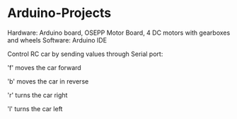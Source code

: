 # Arduino-Projects
Hardware: Arduino board, OSEPP Motor Board, 4 DC motors with gearboxes and wheels
Software: Arduino IDE

Control RC car by sending values through Serial port:

'f' moves the car forward

'b' moves the car in reverse

'r' turns the car right

'l' turns the car left

